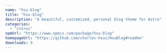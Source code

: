 ```yaml
---
name: "hsu-blog"
title: "hsu-blog"
description: "A beautiful, customized, personal blog theme for Astro"
categories:
  - "css+ui"
npmUrl: "https://www.npmjs.com/package/hsu-blog"
homepageUrl: "https://github.com/charles-hsuz/HsuBlog#readme"
downloads: 9
---
```


